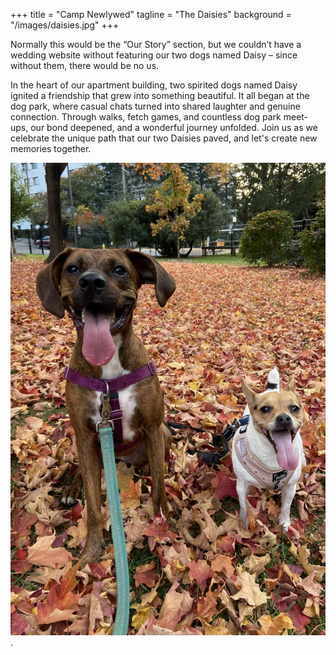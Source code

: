 +++ 
title = "Camp Newlywed" 
tagline = "The Daisies" 
background = "/images/daisies.jpg"
+++

Normally this would be the “Our Story” section, but we couldn’t have a wedding website without featuring our two dogs named Daisy – since without them, there would be no us. 

In the heart of our apartment building, two spirited dogs named Daisy ignited a friendship that grew into something beautiful. It all began at the dog park, where casual chats turned into shared laughter and genuine connection. Through walks, fetch games, and countless dog park meet-ups, our bond deepened, and a wonderful journey unfolded. Join us as we celebrate the unique path that our two Daisies paved, and let's create new memories together.

![Fall Daisies](/static/images/fall-daisies.jpg)
.
